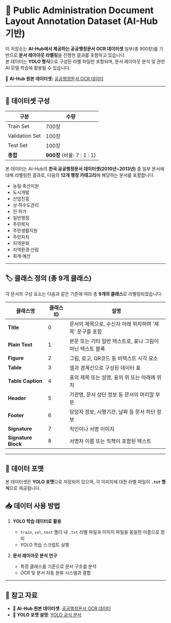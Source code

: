 # 📄 Public Administration Document Layout Annotation Dataset (AI-Hub 기반)

이 저장소는 **AI-Hub에서 제공하는 공공행정문서 OCR 데이터셋** 일부(총 900장)를 기반으로 **문서 레이아웃 라벨링**을 진행한 결과를 포함하고 있습니다.  
본 데이터는 **YOLO 형식**으로 구성된 라벨 파일만 포함되며, 문서 레이아웃 분석 및 관련 AI 모델 학습에 활용될 수 있습니다.

🔗 **AI-Hub 원본 데이터셋:** [공공행정문서 OCR 데이터](https://www.aihub.or.kr/aihubdata/data/view.do?currMenu=&topMenu=&aihubDataSe=data&dataSetSn=88)

---

## 📁 데이터셋 구성

| 구분             | 수량  |
|------------------|-------|
| Train Set        | 700장 |
| Validation Set   | 100장 |
| Test Set         | 100장 |
| **총합**         | **900장** (비율: 7 : 1 : 1) |

본 데이터는 AI-Hub의 **한국 공공행정문서 데이터셋(2010년~2013년)** 중 일부 문서에 대해 라벨링한 결과로, 다음의 **12개 행정 카테고리**에 해당하는 문서를 포함합니다.

- 농림·축산지원
- 도시개발
- 산업진흥
- 상·하수도관리
- 인·허가
- 일반행정
- 주민복지
- 주민생활지원
- 주민자치
- 지역문화
- 지역환경·산림
- 회계·예산

---

## 🏷️ 클래스 정의 (총 9개 클래스)

각 문서의 구성 요소는 다음과 같은 기준에 따라 총 **9개의 클래스**로 라벨링되었습니다:

| 클래스명            | 클래스 ID | 설명                                                         |
|---------------------|-----------|--------------------------------------------------------------|
| **Title**           | 0         | 문서의 제목으로, 수신자 아래 위치하며 '제목' 문구를 포함       |
| **Plain Text**      | 1         | 본문 또는 기타 일반 텍스트로, 표나 그림이 아닌 텍스트 블록     |
| **Figure**          | 2         | 그림, 로고, QR코드 등 비텍스트 시각 요소                       |
| **Table**           | 3         | 셀과 경계선으로 구성된 데이터 표                               |
| **Table Caption**   | 4         | 표의 제목 또는 설명, 표의 위 또는 아래에 위치                   |
| **Header**          | 5         | 기관명, 문서 상단 정보 등 문서의 머리말 부분                     |
| **Footer**          | 6         | 담당자 정보, 시행기관, 날짜 등 문서 하단 정보                    |
| **Signature**       | 7         | 직인이나 서명 이미지                                           |
| **Signature Block** | 8         | 서명자 이름 또는 직책이 포함된 텍스트                           |

---

## 📂 데이터 포맷

본 데이터셋은 **YOLO 포맷**으로 저장되어 있으며, 각 이미지에 대한 라벨 파일이 **`.txt` 형식**으로 제공됩니다.

## 📥 데이터 사용 방법

1. **YOLO 학습 데이터로 활용**  
   - `train`, `val`, `test` 폴더 내 `.txt` 라벨 파일과 이미지 파일을 동일한 이름으로 정리  
   - YOLO 학습 스크립트 실행

2. **문서 레이아웃 분석 연구**  
   - 특정 클래스를 기준으로 문서 구조를 분석  
   - OCR 및 문서 자동 분류 시스템과 결합

---

## 🔗 참고 자료

- 📌 **AI-Hub 원본 데이터셋**: [공공행정문서 OCR 데이터](https://www.aihub.or.kr/aihubdata/data/view.do?currMenu=&topMenu=&aihubDataSe=data&dataSetSn=88)
- 📖 **YOLO 포맷 설명**: [YOLO 공식 문서](https://github.com/AlexeyAB/darknet)

